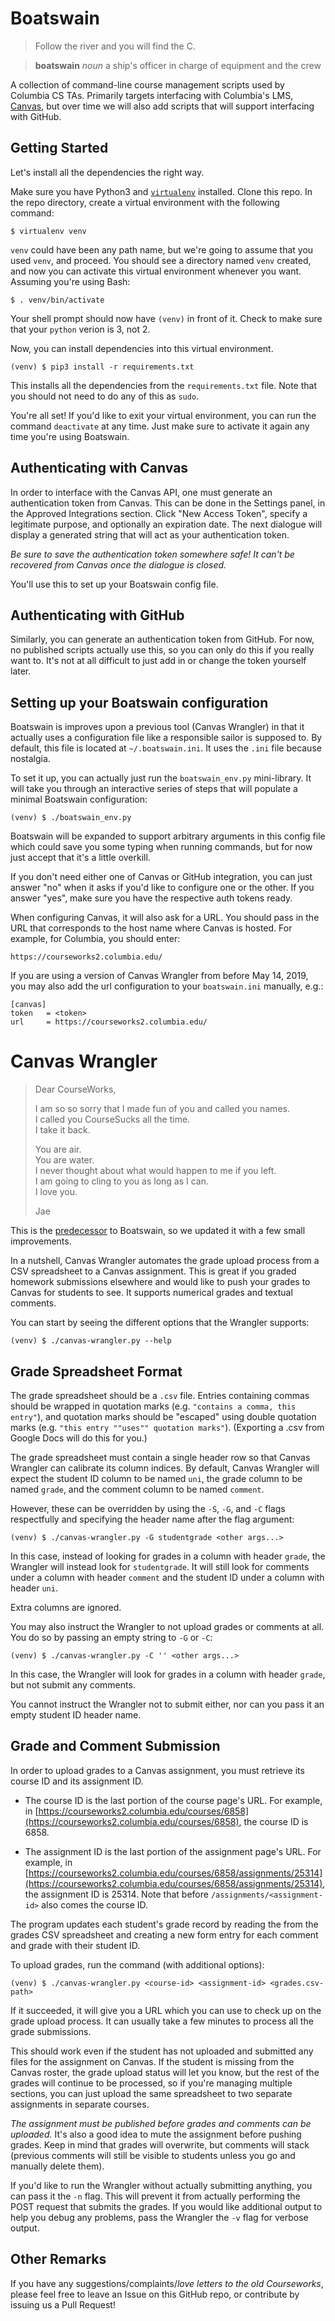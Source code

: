 Boatswain
=========

> Follow the river and you will find the C.

> **boatswain** _noun_ a ship's officer in charge of equipment and the crew

A collection of command-line course management scripts used by Columbia CS TAs.
Primarily targets interfacing with Columbia's LMS, [Canvas][canvas], but over
time we will also add scripts that will support interfacing with GitHub.

[canvas]: https://github.com/instructure/canvas-lms


Getting Started
---------------

Let's install all the dependencies the right way.

Make sure you have Python3 and [`virtualenv`][venv] installed. Clone this repo.
In the repo directory, create a virtual environment with the following command:

    $ virtualenv venv

`venv` could have been any path name, but we're going to assume that you used
`venv`, and proceed. You should see a directory named `venv` created, and now
you can activate this virtual environment whenever you want. Assuming you're
using Bash:

    $ . venv/bin/activate

Your shell prompt should now have `(venv)` in front of it. Check to make sure
that your `python` verion is 3, not 2.

Now, you can install dependencies into this virtual environment.

    (venv) $ pip3 install -r requirements.txt

This installs all the dependencies from the `requirements.txt` file. Note that
you should not need to do any of this as `sudo`.

You're all set! If you'd like to exit your virtual environment, you can run
the command `deactivate` at any time. Just make sure to activate it again any
time you're using Boatswain.

[venv]: https://virtualenv.pypa.io/en/stable/


Authenticating with Canvas
--------------------------

In order to interface with the Canvas API, one must generate an authentication
token from Canvas. This can be done in the Settings panel, in the Approved
Integrations section. Click "New Access Token", specify a legitimate purpose,
and optionally an expiration date. The next dialogue will display a generated
string that will act as your authentication token.

_Be sure to save the authentication token somewhere safe! It can't be recovered
from Canvas once the dialogue is closed._

You'll use this to set up your Boatswain config file.

Authenticating with GitHub
--------------------------

Similarly, you can generate an authentication token from GitHub. For now, no
published scripts actually use this, so you can only do this if you really want
to. It's not at all difficult to just add in or change the token yourself later.


Setting up your Boatswain configuration
---------------------------------------

Boatswain is improves upon a previous tool (Canvas Wrangler) in that it actually
uses a configuration file like a responsible sailor is supposed to. By default,
this file is located at `~/.boatswain.ini`. It uses the `.ini` file because
nostalgia.

To set it up, you can actually just run the `boatswain_env.py` mini-library.
It will take you through an interactive series of steps that will populate a
minimal Boatswain configuration:

    (venv) $ ./boatswain_env.py

Boatswain will be expanded to support arbitrary arguments in this config file
which could save you some typing when running commands, but for now just accept
that it's a little overkill.

If you don't need either one of Canvas or GitHub integration, you can just
answer "no" when it asks if you'd like to configure one or the other. If you
answer "yes", make sure you have the respective auth tokens ready.

When configuring Canvas, it will also ask for a URL. You should pass in the URL
that corresponds to the host name where Canvas is hosted. For example, for
Columbia, you should enter:

    https://courseworks2.columbia.edu/

If you are using a version of Canvas Wrangler from before May 14, 2019, you may
also add the url configuration to your `boatswain.ini` manually, e.g.:

    [canvas]
    token   = <token>
    url     = https://courseworks2.columbia.edu/


Canvas Wrangler
===============

> Dear CourseWorks,
> 
> I am so so sorry that I made fun of you and called you names.  
> I called you CourseSucks all the time.  
> I take it back.  
> 
> You are air.  
> You are water.  
> I never thought about what would happen to me if you left.  
> I am going to cling to you as long as I can.  
> I love you.
> 
> Jae

This is the [predecessor][cw] to Boatswain, so we updated it with a few small
improvements.

In a nutshell, Canvas Wrangler automates the grade upload process from a CSV
spreadsheet to a Canvas assignment. This is great if you graded homework
submissions elsewhere and would like to push your grades to Canvas for students
to see. It supports numerical grades and textual comments.

You can start by seeing the different options that the Wrangler supports:

    (venv) $ ./canvas-wrangler.py --help

[cw]: https://github.com/cs3157/canvas-wrangler

Grade Spreadsheet Format
------------------------

The grade spreadsheet should be a `.csv` file. Entries containing commas should
be wrapped in quotation marks (e.g. `"contains a comma, this entry"`), and
quotation marks should be "escaped" using double quotation marks
(e.g. `"this entry ""uses"" quotation marks"`).
(Exporting a .csv from Google Docs will do this for you.)

The grade spreadsheet must contain a single header row so that Canvas Wrangler
can calibrate its column indices. By default, Canvas Wrangler will expect the
student ID column to be named `uni`, the grade column to be named `grade`, and
the comment column to be named `comment`.

However, these can be overridden by using the `-S`, `-G`, and `-C` flags
respectfully and specifying the header name after the flag argument:

    (venv) $ ./canvas-wrangler.py -G studentgrade <other args...>

In this case, instead of looking for grades in a column with header `grade`,
the Wrangler will instead look for `studentgrade`. It will still look for
comments under a column with header `comment` and the student ID under a column
with header `uni`.

Extra columns are ignored.

You may also instruct the Wrangler to not upload grades or comments at all.
You do so by passing an empty string to `-G` or `-C`:

    (venv) $ ./canvas-wrangler.py -C '' <other args...>

In this case, the Wrangler will look for grades in a column with header `grade`,
but not submit any comments.

You cannot instruct the Wrangler not to submit either, nor can you pass it an
empty student ID header name.


Grade and Comment Submission
----------------------------

In order to upload grades to a Canvas assignment, you must retrieve its course
ID and its assignment ID.

-   The course ID is the last portion of the course page's URL. For example, in
    [https://courseworks2.columbia.edu/courses/6858](https://courseworks2.columbia.edu/courses/6858),
    the course ID is 6858.

-   The assignment ID is the last portion of the assignment page's URL. For example, in
    [https://courseworks2.columbia.edu/courses/6858/assignments/25314](https://courseworks2.columbia.edu/courses/6858/assignments/25314),
    the assignment ID is 25314. Note that before `/assignments/<assignment-id>`
    also comes the course ID.

The program updates each student's grade record by reading the from the grades
CSV spreadsheet and creating a new form entry for each comment and grade with
their student ID.

To upload grades, run the command (with additional options):

    (venv) $ ./canvas-wrangler.py <course-id> <assignment-id> <grades.csv-path>

If it succeeded, it will give you a URL which you can use to check up on the
grade upload process. It can usually take a few minutes to process all the
grade submissions.

This should work even if the student has not uploaded and submitted any files
for the assignment on Canvas. If the student is missing from the Canvas roster,
the grade upload status will let you know, but the rest of the grades will
continue to be processed, so if you're managing multiple sections, you can just
upload the same spreadsheet to two separate assignments in separate courses.

_The assignment must be published before grades and comments can be uploaded._
It's also a good idea to mute the assignment before pushing grades. Keep in mind
that grades will overwrite, but comments will stack (previous comments will
still be visible to students unless you go and manually delete them).

If you'd like to run the Wrangler without actually submitting anything, you can
pass it the `-n` flag. This will prevent it from actually performing the POST
request that submits the grades. If you would like additional output to help you
debug any problems, pass the Wrangler the `-v` flag for verbose output.


Other Remarks
-------------

If you have any suggestions/complaints/_love letters to the old Courseworks_,
please feel free to leave an Issue on this GitHub repo, or contribute by issuing
us a Pull Request!
